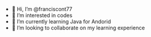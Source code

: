 - 👋 Hi, I’m @franciscont77
- 👀 I’m interested in codes
- 🌱 I’m currently learning Java for Andorid
- 💞️ I’m looking to collaborate on my learning experience 

<!---
franciscont77/franciscont77 is a ✨ special ✨ repository because its `README.md` (this file) appears on your GitHub profile.
You can click the Preview link to take a look at your changes.
--->
